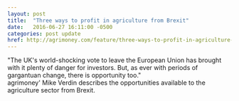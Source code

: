 ```yaml
---
layout: post
title:  "Three ways to profit in agriculture from Brexit"
date:   2016-06-27 16:11:00 -0500
categories: post update
href: http://agrimoney.com/feature/three-ways-to-profit-in-agriculture-from-brekit--450.html
---
```

"The UK's world-shocking vote to leave the European Union has brought with it plenty of danger for investors.  But, as ever with periods of gargantuan change, there is opportunity too."  
agrimoney' Mike Verdin describes the opportunities available to the agriculture sector from Brexit.